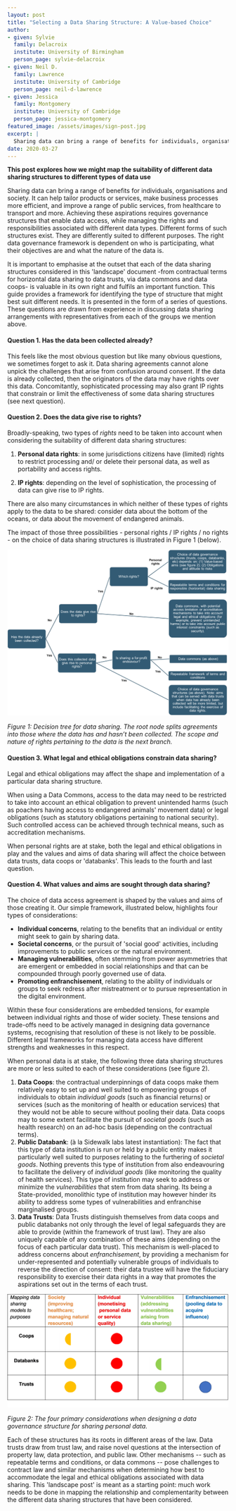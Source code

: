 ```yaml
---
layout: post
title: "Selecting a Data Sharing Structure: A Value-based Choice"
author:
- given: Sylvie
  family: Delacroix
  institute: University of Birmingham
  person_page: sylvie-delacroix
- given: Neil D.
  family: Lawrence
  institute: University of Cambridge
  person_page: neil-d-lawrence
- given: Jessica
  family: Montgomery
  institute: University of Cambridge
  person_page: jessica-montgomery
featured_image: /assets/images/sign-post.jpg
excerpt: |
  Sharing data can bring a range of benefits for individuals, organisations and society. Achieving these aspirations requires governance structures that enable data access, while managing the rights and responsibilities associated with different data types. Different forms of such structures exist, and they are differently suited to different purposes.
date: 2020-03-27
---
```


**This post explores how we might map the suitability of different data sharing structures to different types of data use**

Sharing data can bring a range of benefits for individuals,
organisations and society. It can help tailor products or services, make
business processes more efficient, and improve a range of public
services, from healthcare to transport and more. Achieving these
aspirations requires governance structures that enable data access,
while managing the rights and responsibilities associated with different
data types. Different forms of such structures exist. They are
differently suited to different purposes. The right data governance
framework is dependent on who is participating, what their objectives
are and what the nature of the data is.

It is important to emphasise at the outset that each of the data sharing
structures considered in this 'landscape' document -from contractual
terms for horizontal data sharing to data trusts, via data commons and
data coops- is valuable in its own right and fulfils an important
function. This guide provides a framework for identifying the type of
structure that might best suit different needs. It is presented in the
form of a series of questions. These questions are drawn from experience
in discussing data sharing arrangements with representatives from each
of the groups we mention above.

#### Question 1. Has the data been collected already? 

This feels like the most obvious question but like many obvious
questions, we sometimes forget to ask it. Data sharing agreements cannot
alone unpick the challenges that arise from confusion around consent. If
the data is already collected, then the originators of the data may have
rights over this data. Concomitantly, sophisticated processing may also
grant IP rights that constrain or limit the effectiveness of some data
sharing structures (see next question).

#### Question 2. Does the data give rise to rights? 

Broadly-speaking, two types of *rights* need to be taken into account
when considering the suitability of different data sharing structures:

1.  **Personal data rights**: in some jurisdictions citizens have
    (limited) rights to restrict processing and/ or delete their
    personal data, as well as portability and access rights.

2.  **IP rights**: depending on the level of sophistication, the
    processing of data can give rise to IP rights.

There are also many circumstances in which neither of these types of
rights apply to the data to be shared: consider data about the bottom of
the oceans, or data about the movement of endangered animals.

The impact of those three possibilities - personal rights / IP rights /
no rights - on the choice of data sharing structures is illustrated in
Figure 1 (below).

![](/assets/images/decision-tree.jpg)

*Figure 1: Decision tree for data sharing. The root node splits
agreements into those where the data has and hasn’t been collected. The
scope and nature of rights pertaining to the data is the next
branch.*

#### Question 3. What legal and ethical obligations constrain data sharing? 

Legal and ethical obligations may affect the shape and implementation of
a particular data sharing structure.

When using a Data Commons, access to the data may need to be restricted
to take into account an ethical obligation to prevent unintended harms
(such as poachers having access to endangered animals' movement data) or
legal obligations (such as statutory obligations pertaining to national
security). Such controlled access can be achieved through technical
means, such as accreditation mechanisms.

When personal rights are at stake, both the legal and ethical
obligations in play and the values and aims of data sharing will affect
the choice between data trusts, data coops or 'databanks'. This leads to
the fourth and last question.

#### Question 4. What values and aims are sought through data sharing? 

The choice of data access agreement is shaped by the values and aims of
those creating it. Our simple framework, illustrated below, highlights
four types of considerations:

-   **Individual concerns**,
    relating to the benefits that an individual or entity might seek to
    gain by sharing data.
-   **Societal concerns**,
    or the pursuit of 'social good' activities, including improvements
    to public services or the natural environment.
-   **Managing vulnerabilities**, often stemming from power asymmetries that are
    emergent or embedded in social relationships and that can be
    compounded through poorly governed use of data.
-   **Promoting enfranchisement**, relating to the ability of individuals or
    groups to seek redress after mistreatment or to pursue
    representation in the digital environment.

Within these four considerations are embedded tensions, for example
between individual rights and those of wider society. These tensions and
trade-offs need to be actively managed in designing data governance
systems, recognising that resolution of these is not likely to be
possible. Different legal frameworks for managing data access have
different strengths and weaknesses in this respect.

When personal data is at stake, the following three data sharing
structures are more or less suited to each of these considerations (see
figure 2).

1.  **Data Coops**: the contractual underpinnings of data coops make
    them relatively easy to set up and well suited to empowering groups
    of individuals to obtain *individual
    goods* (such as
    financial returns) or services (such as the monitoring of health or
    education services) that they would not be able to secure without
    pooling their data. Data coops may to some extent facilitate the
    pursuit of *societal goods* (such as health research) on an ad-hoc basis
    (depending on the contractual terms).
2.  **Public Databank**: (à la Sidewalk labs latest instantiation): The
    fact that this type of data institution is run or held by a public
    entity makes it particularly well suited to purposes relating to the
    furthering of *societal goods*. Nothing prevents this type of institution from
    also endeavouring to facilitate the delivery of *individual
    goods* (like monitoring
    the quality of health services). This type of institution may seek
    to address or minimize the
    *vulnerabilities*
    that stem from data sharing. Its being a State-provided, monolithic
    type of institution may however hinder its ability to address some
    types of vulnerabilities and enfranchise marginalised groups.
3.  **Data Trusts**: Data Trusts distinguish themselves from data coops
    and public databanks not only through the level of legal safeguards
    they are able to provide (within the framework of trust law). They
    are also uniquely capable of any combination of these aims
    (depending on the focus of each particular data trust). This
    mechanism is well-placed to address concerns about
    *enfranchisement*, by
    providing a mechanism for under-represented and potentially
    vulnerable groups of individuals to reverse the direction of
    consent: their data trustee will have the fiduciary responsibility
    to exercise their data rights in a way that promotes the aspirations
    set out in the terms of each trust.

![](/assets/images/primary-considerations-table.png)

*Figure 2: The four primary considerations when designing a data
governance structure for sharing personal data.*

Each of these structures has its roots in different areas of the law.
Data trusts draw from trust law, and raise novel questions at the
intersection of property law, data protection, and public law. Other
mechanisms -- such as repeatable terms and conditions, or data commons
-- pose challenges to contract law and similar mechanisms when
determining how best to accommodate the legal and ethical obligations
associated with data sharing. This 'landscape post' is meant as a
starting point: much work needs to be done in mapping the relationship
and complementarity between the different data sharing structures that
have been considered.

